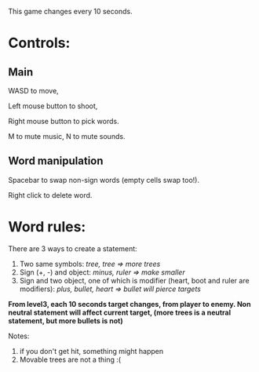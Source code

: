 This game changes every 10 seconds.

# Controls:
## Main
WASD to move,

Left mouse button to shoot,

Right mouse button to pick words. 

M to mute music, N to mute sounds.

## Word manipulation
Spacebar to swap non-sign words (empty cells swap too!).

Right click to delete word.

# Word rules:
There are 3 ways to create a statement:
1. Two same symbols: *tree, tree => more trees*
2. Sign (+, -) and object: *minus, ruler => make smaller*
3. Sign and two object, one of which is modifier (heart, boot and ruler are modifiers): *plus, bullet, heart => bullet will pierce targets*

**From level3, each 10 seconds target changes, from player to enemy. Non neutral statement will affect current target, (more trees is a neutral statement, but more bullets is not)**

Notes: 
1. if you don't get hit, something might happen
2. Movable trees are not a thing :(
